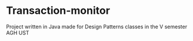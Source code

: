 # Transaction-monitor

Project written in Java made for Design Patterns classes in the V semester AGH UST

